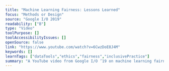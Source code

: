 ```yaml
---
title: "Machine Learning Fairness: Lessons Learned"
focus: "Methods or Design"
source: "Google I/O 2019"
readability: ["B"]
type: "Video"
toolPurpose: []
toolAccessibilityIssues: []
openSource: false
link: "https://www.youtube.com/watch?v=6CwzDoE8J4M"
keywords: []
learnTags: ["dataTools","ethics","fairness","inclusivePractice"]
summary: "A YouTube video from Google I/O ’19 on machine learning fairness, with examples of lessons learned through their products and research and describes techniques, that enables developers to think proactively about fairness in product development. "
---
```


